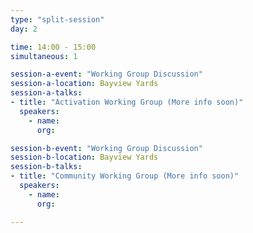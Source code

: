 ```yaml
---
type: "split-session"
day: 2

time: 14:00 - 15:00
simultaneous: 1

session-a-event: "Working Group Discussion"
session-a-location: Bayview Yards
session-a-talks:
- title: "Activation Working Group (More info soon)"
  speakers:
    - name:
      org:

session-b-event: "Working Group Discussion"
session-b-location: Bayview Yards
session-b-talks:
- title: "Community Working Group (More info soon)"
  speakers:
    - name:
      org:

---
```

